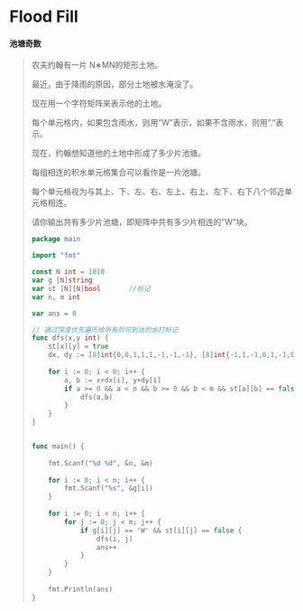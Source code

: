 # Flood Fill

#### 池塘奇数

> 农夫约翰有一片 N∗MN的矩形土地。
>
> 最近，由于降雨的原因，部分土地被水淹没了。
>
> 现在用一个字符矩阵来表示他的土地。
>
> 每个单元格内，如果包含雨水，则用”W”表示，如果不含雨水，则用”.”表示。
>
> 现在，约翰想知道他的土地中形成了多少片池塘。
>
> 每组相连的积水单元格集合可以看作是一片池塘。
>
> 每个单元格视为与其上、下、左、右、左上、右上、左下、右下八个邻近单元格相连。
>
> 请你输出共有多少片池塘，即矩阵中共有多少片相连的”W”块。
>
> ```go
> package main 
> 
> import "fmt"
> 
> const N int = 1010
> var g [N]string
> var st [N][N]bool       //标记
> var n, m int 
> 
> var ans = 0
> 
> // 通过深度优先遍历给所有的可到达的水打标记
> func dfs(x,y int) {
>     st[x][y] = true
>     dx, dy := [8]int{0,0,1,1,1,-1,-1,-1}, [8]int{-1,1,-1,0,1,-1,0,1}
>     
>     for i := 0; i < 8; i++ {
>         a, b := x+dx[i], y+dy[i]
>         if a >= 0 && a < n && b >= 0 && b < m && st[a][b] == false && g[a][b] == 'W' {
>             dfs(a,b)
>         }
>     }
> }
> 
> 
> func main() {
>     
>     fmt.Scanf("%d %d", &n, &m)
>     
>     for i := 0; i < n; i++ {
>         fmt.Scanf("%s", &g[i])
>     }
>     
>     for i := 0; i < n; i++ {
>         for j := 0; j < m; j++ {
>             if g[i][j] == 'W' && st[i][j] == false {
>                 dfs(i, j)
>                 ans++
>             }
>         }
>     }
>     
>     fmt.Println(ans)
> }
> ```
>
> 

